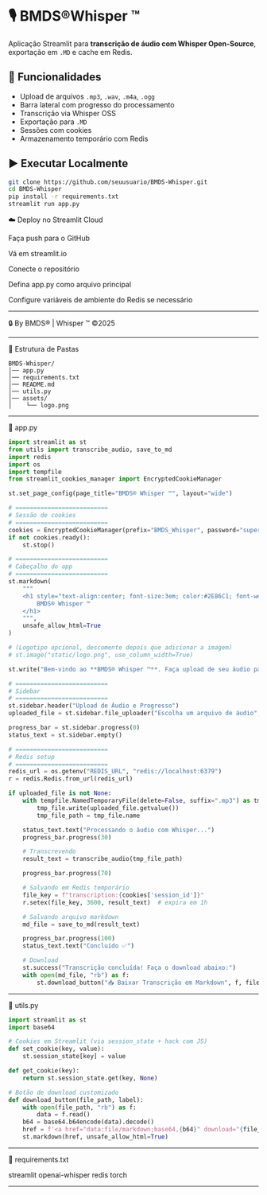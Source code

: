 
# 🎙️ BMDS®Whisper ™

Aplicação Streamlit para **transcrição de áudio com Whisper Open-Source**, exportação em `.MD` e cache em Redis.

## 🚀 Funcionalidades
- Upload de arquivos `.mp3`, `.wav`, `.m4a`, `.ogg`
- Barra lateral com progresso do processamento
- Transcrição via Whisper OSS
- Exportação para `.MD`
- Sessões com cookies
- Armazenamento temporário com Redis

## ▶️ Executar Localmente

```bash
git clone https://github.com/seuusuario/BMDS-Whisper.git
cd BMDS-Whisper
pip install -r requirements.txt
streamlit run app.py
```

☁️ Deploy no Streamlit Cloud

Faça push para o GitHub

Vá em streamlit.io

Conecte o repositório

Defina app.py como arquivo principal

Configure variáveis de ambiente do Redis se necessário


---

🔒 By BMDS® | Whisper ™ ©2025

---

📂 Estrutura de Pastas
```plaintext
BMDS-Whisper/
│── app.py
│── requirements.txt
│── README.md
│── utils.py
│── assets/
│    └── logo.png
```

---

📌 app.py

```python
import streamlit as st
from utils import transcribe_audio, save_to_md
import redis
import os
import tempfile
from streamlit_cookies_manager import EncryptedCookieManager

st.set_page_config(page_title="BMDS® Whisper ™", layout="wide")

# ==========================
# Sessão de cookies
# ==========================
cookies = EncryptedCookieManager(prefix="BMDS_Whisper", password="supersecretkey")
if not cookies.ready():
    st.stop()

# ==========================
# Cabeçalho do app
# ==========================
st.markdown(
    """
    <h1 style="text-align:center; font-size:3em; color:#2E86C1; font-weight:bold;">
        BMDS® Whisper ™
    </h1>
    """,
    unsafe_allow_html=True
)

# (Logotipo opcional, descomente depois que adicionar a imagem)
# st.image("static/logo.png", use_column_width=True)

st.write("Bem-vindo ao **BMDS® Whisper ™**. Faça upload de seu áudio para gerar uma transcrição automática em **Markdown (.md)**.")

# ==========================
# Sidebar
# ==========================
st.sidebar.header("Upload de Áudio e Progresso")
uploaded_file = st.sidebar.file_uploader("Escolha um arquivo de áudio", type=["mp3", "wav", "m4a"])

progress_bar = st.sidebar.progress(0)
status_text = st.sidebar.empty()

# ==========================
# Redis setup
# ==========================
redis_url = os.getenv("REDIS_URL", "redis://localhost:6379")
r = redis.Redis.from_url(redis_url)

if uploaded_file is not None:
    with tempfile.NamedTemporaryFile(delete=False, suffix=".mp3") as tmp_file:
        tmp_file.write(uploaded_file.getvalue())
        tmp_file_path = tmp_file.name

    status_text.text("Processando o áudio com Whisper...")
    progress_bar.progress(30)

    # Transcrevendo
    result_text = transcribe_audio(tmp_file_path)

    progress_bar.progress(70)

    # Salvando em Redis temporário
    file_key = f"transcription:{cookies['session_id']}"
    r.setex(file_key, 3600, result_text)  # expira em 1h

    # Salvando arquivo markdown
    md_file = save_to_md(result_text)

    progress_bar.progress(100)
    status_text.text("Concluído ✅")

    # Download
    st.success("Transcrição concluída! Faça o download abaixo:")
    with open(md_file, "rb") as f:
        st.download_button("📥 Baixar Transcrição em Markdown", f, file_name="transcricao.md")
```

---

📌 utils.py

```python
import streamlit as st
import base64

# Cookies em Streamlit (via session_state + hack com JS)
def set_cookie(key, value):
    st.session_state[key] = value

def get_cookie(key):
    return st.session_state.get(key, None)

# Botão de download customizado
def download_button(file_path, label):
    with open(file_path, "rb") as f:
        data = f.read()
    b64 = base64.b64encode(data).decode()
    href = f'<a href="data:file/markdown;base64,{b64}" download="{file_path}">{label}</a>'
    st.markdown(href, unsafe_allow_html=True)

```

---

📌 requirements.txt

streamlit
openai-whisper
redis
torch


---


